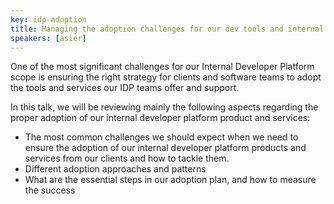 ```yaml
---
key: idp-adoption
title: Managing the adoption challenges for our dev tools and internal platform products
speakers: [asier]
---
```

One of the most significant challenges for our Internal Developer Platform scope is ensuring the right strategy for clients and software teams to adopt the tools and services our IDP teams offer and support.  

In this talk, we will be reviewing mainly the following aspects regarding the proper adoption of our internal developer platform product and services:

* The most common challenges we should expect when we need to ensure the adoption of our internal developer platform products and services from our clients and how to tackle them.
* Different adoption approaches and patterns
* What are the essential steps in our adoption plan, and how to measure the success
